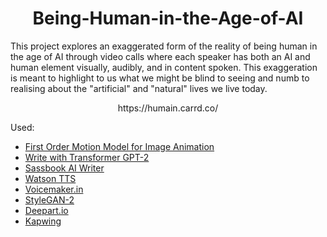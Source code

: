 # <div align="center"> Being-Human-in-the-Age-of-AI </div>
This project explores an exaggerated form of the reality of being human in the age of AI through video calls where each speaker has both an AI and human element visually, audibly, and in content spoken. This exaggeration is meant to highlight to us what we might be blind to seeing and numb to realising about the "artificial" and "natural" lives we live today. </div>
<div align="center"> https://humain.carrd.co/ </div>
  
  
 Used: 
- [First Order Motion Model for Image Animation](https://colab.research.google.com/github/eyaler/avatars4all/blob/master/fomm_bibi.ipynb)
- [Write with Transformer GPT-2](https://transformer.huggingface.co/doc/gpt2-large)
- [Sassbook AI Writer](https://sassbook.com/ai-writer)
- [Watson TTS](https://www.ibm.com/demos/live/tts-demo/self-service/)
- [Voicemaker.in](https://voicemaker.in/)
- [StyleGAN-2](https://colab.research.google.com/drive/1ShgW6wohEFQtqs_znMna3dzrcVoABKIH)
- [Deepart.io](https://deepart.io/)
- [Kapwing](https://www.kapwing.com/)
